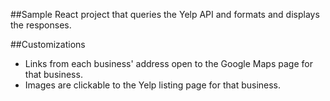 ##Sample React project that queries the Yelp API and formats and displays the responses.

##Customizations
- Links from each business' address open to the Google Maps page for that business.
- Images are clickable to the Yelp listing page for that business.
